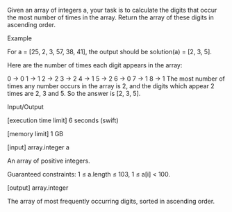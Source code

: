 Given an array of integers a, your task is to calculate the digits that occur the most number of times in the array. Return the array of these digits in ascending order.

Example

For a = [25, 2, 3, 57, 38, 41], the output should be solution(a) = [2, 3, 5].

Here are the number of times each digit appears in the array:

0 -> 0
1 -> 1
2 -> 2
3 -> 2
4 -> 1
5 -> 2
6 -> 0
7 -> 1
8 -> 1
The most number of times any number occurs in the array is 2, and the digits which appear 2 times are 2, 3 and 5. So the answer is [2, 3, 5].

Input/Output

[execution time limit] 6 seconds (swift)

[memory limit] 1 GB

[input] array.integer a

An array of positive integers.

Guaranteed constraints:
1 ≤ a.length ≤ 103,
1 ≤ a[i] < 100.

[output] array.integer

The array of most frequently occurring digits, sorted in ascending order.